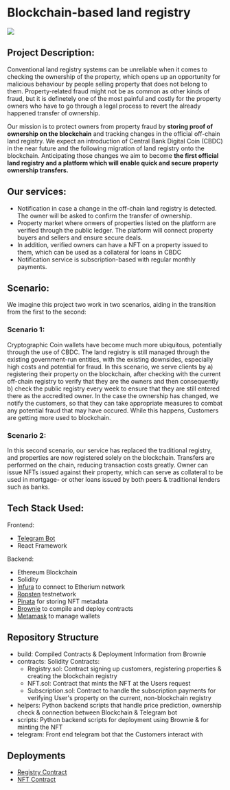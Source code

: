 # Blockchain-based land registry

<img src="https://img.shields.io/badge/Ethereum-20232A?style=for-the-badge&logo=ethereum&logoColor=white">

## Project Description:
Conventional land registry systems can be unreliable when it comes to checking the ownership of the property, which opens up an opportunity for malicious behaviour by people selling property that does not belong to them. Property-related fraud might not be as common as other kinds of fraud, but it is definetely one of the most painful and costly for the property owners who have to go through a legal process to revert the already happened transfer of ownership.  

Our mission is to protect owners from property fraud by **storing proof of ownership on the blockchain** and tracking changes in the official off-chain land registry. We expect an introduction of Central Bank Digital Coin (CBDC) in the near future and the following migration of land registry onto the blockchain. Anticipating those changes we aim to become **the first official land registry and a platform which will enable quick and secure property ownership transfers.**

## Our services:
* Notification in case a change in the off-chain land registry is detected. The owner will be asked to confirm the transfer of ownership. 
* Property market where onwers of properties listed on the platform are verified through the public ledger. The platform will connect property buyers and sellers and ensure secure deals.
* In addition, verified owners can have a NFT on a property issued to them, which can be used as a collateral for loans in CBDC
* Notification service is subscription-based with regular monthly payments.

## Scenario:
We imagine this project two work in two scenarios, aiding in the transition from the first to the second: 

### Scenario 1: 
Cryptographic Coin wallets have become much more ubiquitous, potentially through the use of CBDC. The land registry is still managed through the existing government-run entities, with the existing downsides, especially high costs and potential for fraud. In this scenario, we serve clients by a) registering their property on the blockchain, after checking with the current off-chain registry to verify that they are the owners and then consequently b) check the public registry every week to ensure that they are still entered there as the accredited owner. In the case the ownership has changed, we notify the customers, so that they can take appropriate measures to combat any potential fraud that may have occured. While this happens, Customers are getting more used to blockchain.

### Scenario 2:
In this second scenario, our service has replaced the traditional registry, and properties are now registered solely on the blockchain. Transfers are performed on the chain, reducing transaction costs greatly. Owner can issue NFTs issued against their property, which can serve as collateral to be used in mortgage- or other loans issued by both peers & traditional lenders such as banks.


## Tech Stack Used:
Frontend:
* [Telegram Bot](https://t.me/LandReg_bot)
* React Framework

Backend:
* Ethereum Blockchain
* Solidity
* [Infura](https:https://infura.io) to connect to Etherium network
* [Ropsten](https://faucet.ropsten.be/) testnetwork
* [Pinata](https://app.pinata.cloud/) for storing NFT metadata
* [Brownie](https://eth-brownie.readthedocs.io/en/stable/toctree.html) to compile and deploy contracts
* [Metamask](https://metamask.io/index.html) to manage wallets

## Repository Structure
* build: Compiled Contracts & Deployment Information from Brownie
* contracts: Solidity Contracts: 
  * Registry.sol: Contract signing up customers, registering properties & creating the blockchain registry
  * NFT.sol: Contract that mints the NFT at the Users request
  * Subscription.sol: Contract to handle the subscription payments for verifying User's property on the current, non-blockchain registry
* helpers: Python backend scripts that handle price prediction, ownership check & connection between Blockchain & Telegram bot
* scripts: Python backend scripts for deployment using Brownie & for minting the NFT
* telegram: Front end telegram bot that the Customers interact with

## Deployments
* [Registry Contract](https://ropsten.etherscan.io/address/0x09eA2539Db7aE5b2dA9b7438d6D8cc8389bE18Ca)
* [NFT Contract](https://ropsten.etherscan.io/address/0x99c1ecA0e4F90ecaCCa011112409B0f9442395dB)

